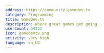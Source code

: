 ```yaml
---
address: https://community.gamedev.tv
category: Programming
title: GameDev.tv
description: Where great games get going.
userCount: 54232
icon: gamedevtv.png
activity: very high
language: en_US
---
```

